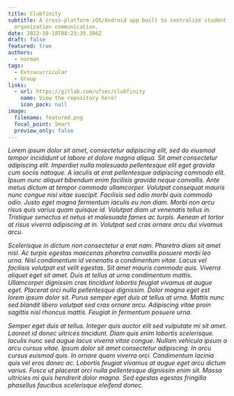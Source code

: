 ```yaml
---
title: Clubfinity
subtitle: A cross-platform iOS/Android app built to centralize student
  organization communication.
date: 2022-10-18T08:23:39.386Z
draft: false
featured: true
authors:
  - norman
tags:
  - Extracurricular
  - Group
links:
  - url: https://gitlab.com/ufsec/clubfinity
    name: View the repository here!
    icon_pack: null
image:
  filename: featured.png
  focal_point: Smart
  preview_only: false
---
```

*Lorem ipsum dolor sit amet, consectetur adipiscing elit, sed do eiusmod tempor incididunt ut labore et dolore magna aliqua. Sit amet consectetur adipiscing elit. Imperdiet nulla malesuada pellentesque elit eget gravida cum sociis natoque. A iaculis at erat pellentesque adipiscing commodo elit. Ipsum nunc aliquet bibendum enim facilisis gravida neque convallis. Ante metus dictum at tempor commodo ullamcorper. Volutpat consequat mauris nunc congue nisi vitae suscipit. Facilisis sed odio morbi quis commodo odio. Justo eget magna fermentum iaculis eu non diam. Morbi non arcu risus quis varius quam quisque id. Volutpat diam ut venenatis tellus in. Tristique senectus et netus et malesuada fames ac turpis. Aenean et tortor at risus viverra adipiscing at in. Volutpat sed cras ornare arcu dui vivamus arcu.*

*Scelerisque in dictum non consectetur a erat nam. Pharetra diam sit amet nisl. Ac turpis egestas maecenas pharetra convallis posuere morbi leo urna. Nisl condimentum id venenatis a condimentum vitae. Lacus vel facilisis volutpat est velit egestas. Sit amet mauris commodo quis. Viverra aliquet eget sit amet. Duis at tellus at urna condimentum mattis. Ullamcorper dignissim cras tincidunt lobortis feugiat vivamus at augue eget. Placerat orci nulla pellentesque dignissim. Dolor magna eget est lorem ipsum dolor sit. Purus semper eget duis at tellus at urna. Mattis nunc sed blandit libero volutpat sed cras ornare arcu. Adipiscing vitae proin sagittis nisl rhoncus mattis. Feugiat in fermentum posuere urna.*

*Semper eget duis at tellus. Integer quis auctor elit sed vulputate mi sit amet. Laoreet id donec ultrices tincidunt. Diam quis enim lobortis scelerisque. Iaculis nunc sed augue lacus viverra vitae congue. Nullam vehicula ipsum a arcu cursus vitae. Ipsum dolor sit amet consectetur adipiscing. In arcu cursus euismod quis. In ornare quam viverra orci. Condimentum lacinia quis vel eros donec ac. Lobortis feugiat vivamus at augue eget arcu dictum varius. Fusce ut placerat orci nulla pellentesque dignissim enim sit. Massa ultricies mi quis hendrerit dolor magna. Sed egestas egestas fringilla phasellus faucibus scelerisque eleifend donec.*